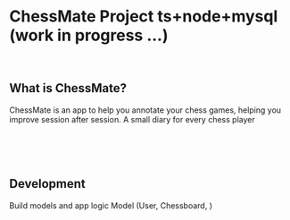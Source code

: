 # ChessMate Project ts+node+mysql (work in progress ...)

<br>

## What is ChessMate?

ChessMate is an app to help you annotate your chess games, helping you improve session after session. A small diary for every chess player

<br>
<br>
<br>

## Development

Build models and app logic
Model (User, Chessboard,  )